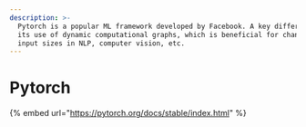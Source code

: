 ```yaml
---
description: >-
  Pytorch is a popular ML framework developed by Facebook. A key difference is
  its use of dynamic computational graphs, which is beneficial for changing
  input sizes in NLP, computer vision, etc.
---
```


# Pytorch

{% embed url="https://pytorch.org/docs/stable/index.html" %}

